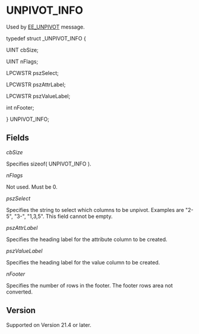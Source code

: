 # UNPIVOT\_INFO

Used by
[EE\_UNPIVOT](../message/ee_unpivot) message.

typedef struct \_UNPIVOT\_INFO {

UINT cbSize;

UINT nFlags;

LPCWSTR pszSelect;

LPCWSTR pszAttrLabel;

LPCWSTR pszValueLabel;

int nFooter;

} UNPIVOT\_INFO;

## Fields

_cbSize_

Specifies sizeof( UNPIVOT\_INFO ).

_nFlags_

Not used. Must be 0.

_pszSelect_

Specifies the string to select which columns to be unpivot. Examples are "2-5", "3-", "1,3,5". This field cannot be empty.

_pszAttrLabel_

Specifies the heading label for the attribute column to be created.

_pszValueLabel_

Specifies the heading label for the value column to be created.

_nFooter_

Specifies the number of rows in the footer. The footer rows area not converted.

## Version

Supported on Version 21.4 or later.

